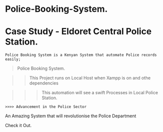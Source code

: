 # Police-Booking-System.


# Case Study - Eldoret Central Police Station. 

    Police Booking System is a Kenyan System that automate Police records easily;



> Police Booking System.

>> This Project runs on Local Host when Xampp is on and othe dependencies

   >>> This automation will see a swift Processes in Local Police Station.

    >>>> Advancement in the Police Sector 
    

An Amazing  System that will revolutionise the Police Department







          
Check it Out.
